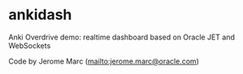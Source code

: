 # ankidash
Anki Overdrive demo: realtime dashboard based on Oracle JET and WebSockets

Code by Jerome Marc (<mailto:jerome.marc@oracle.com>)

